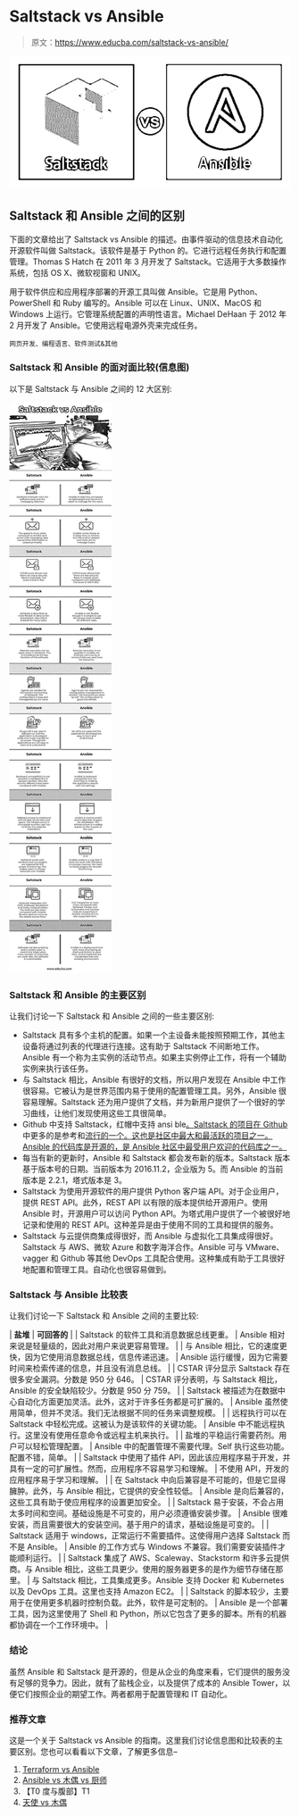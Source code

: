 # Saltstack vs Ansible

> 原文：<https://www.educba.com/saltstack-vs-ansible/>

![Saltstack vs Ansible](img/849055f1eb0636de40efbc0874eaabdc.png)



## Saltstack 和 Ansible 之间的区别

下面的文章给出了 Saltstack vs Ansible 的描述。由事件驱动的信息技术自动化开源软件叫做 Saltstack。该软件是基于 Python 的。它进行远程任务执行和配置管理。Thomas S Hatch 在 2011 年 3 月开发了 Saltstack。它适用于大多数操作系统，包括 OS X、微软视窗和 UNIX。

用于软件供应和应用程序部署的开源工具叫做 Ansible。它是用 Python、PowerShell 和 Ruby 编写的。Ansible 可以在 Linux、UNIX、MacOS 和 Windows 上运行。它管理系统配置的声明性语言。Michael DeHaan 于 2012 年 2 月开发了 Ansible。它使用远程电源外壳来完成任务。

<small>网页开发、编程语言、软件测试&其他</small>

### Saltstack 和 Ansible 的面对面比较(信息图)

以下是 Saltstack 与 Ansible 之间的 12 大区别:

![Head to Head Comparison Between Saltstack vs Ansible](img/c2ce4a7ef9d7cf98893ebcf69ae4b508.png)



### Saltstack 和 Ansible 的主要区别

让我们讨论一下 Saltstack 和 Ansible 之间的一些主要区别:

*   Saltstack 具有多个主机的配置。如果一个主设备未能按照预期工作，其他主设备将通过列表的代理进行连接。这有助于 Saltstack 不间断地工作。Ansible 有一个称为主实例的活动节点。如果主实例停止工作，将有一个辅助实例来执行该任务。
*   与 Saltstack 相比，Ansible 有很好的文档，所以用户发现在 Ansible 中工作很容易。它被认为是世界范围内易于使用的配置管理工具。另外，Ansible 很容易理解。Saltstack 还为用户提供了文档，并为新用户提供了一个很好的学习曲线，让他们发现使用这些工具很简单。
*   Github 中支持 Saltstack，红帽中支持 ansi ble[。Saltstack 的项目在 Github](https://www.educba.com/what-is-redhat/) 中更多的是参考和[流行的一个。这也是社区中最大和最活跃的项目之一。Ansible 的代码库是开源的，是 Ansible 社区中最受用户欢迎的代码库之一。](https://www.educba.com/install-github/)
*   每当有新的更新时，Ansible 和 Saltstack 都会发布新的版本。Saltstack 版本基于版本号的日期。当前版本为 2016.11.2，企业版为 5。而 Ansible 的当前版本是 2.2.1，塔式版本是 3。
*   Saltstack 为使用开源软件的用户提供 Python 客户端 API。对于企业用户，提供 REST API。此外，REST API 以有限的版本提供给开源用户。使用 Ansible 时，开源用户可以访问 Python API。为塔式用户提供了一个被很好地记录和使用的 REST API。这种差异是由于使用不同的工具和提供的服务。
*   Saltstack 与云提供商集成得很好，而 Ansible 与虚拟化工具集成得很好。Saltstack 与 AWS、微软 Azure 和数字海洋合作。Ansible 可与 VMware、vagger 和 Github 等其他 DevOps 工具配合使用。这种集成有助于工具很好地配置和管理工具。自动化也很容易做到。

### Saltstack 与 Ansible 比较表

让我们讨论一下 Saltstack 和 Ansible 之间的主要比较:

| **盐堆** | **可回答的** |
| Saltstack 的软件工具和消息数据总线更重。 | Ansible 相对来说是轻量级的，因此对用户来说更容易管理。 |
| 与 Ansible 相比，它的速度更快，因为它使用消息数据总线，信息传递迅速。 | Ansible 运行缓慢，因为它需要时间来检索传递的信息，并且没有消息总线。 |
| CSTAR 评分显示 Saltstack 存在很多安全漏洞。分数是 950 分 646。 | CSTAR 评分表明，与 Saltstack 相比，Ansible 的安全缺陷较少。分数是 950 分 759。 |
| Saltstack 被描述为在数据中心自动化方面更加灵活。此外，这对于许多任务都是可扩展的。 | Ansible 虽然使用简单，但并不灵活。我们无法根据不同的任务来调整规模。 |
| 远程执行可以在 Saltstack 中轻松完成。这被认为是该软件的关键功能。 | Ansible 中不能远程执行。这里没有使用任意命令或远程主机来执行。 |
| 盐堆的平稳运行需要药剂。用户可以轻松管理配置。 | Ansible 中的配置管理不需要代理。Self 执行这些功能。配置不错，简单。 |
| Saltstack 中使用了插件 API，因此该应用程序易于开发，并具有一定的可扩展性。然而，应用程序不容易学习和理解。 | 不使用 API，开发的应用程序易于学习和理解。 |
| 在 Saltstack 中向后兼容是不可能的，但是它显得臃肿。此外，与 Ansible 相比，它提供的安全性较低。 | Ansible 是向后兼容的，这些工具有助于使应用程序的设置更加安全。 |
| Saltstack 易于安装，不会占用太多时间和空间。基础设施是不可变的，用户必须遵循安装步骤。 | Ansible 很难安装，而且需要很大的安装空间。基于用户的请求，基础设施是可变的。 |
| Saltstack 适用于 windows，正常运行不需要插件。这使得用户选择 Saltstack 而不是 Ansible。 | Ansible 的工作方式与 Windows 不兼容。我们需要安装插件才能顺利运行。 |
| Saltstack 集成了 AWS、Scaleway、Stackstorm 和许多云提供商。与 Ansible 相比，这些工具更少。使用的服务器更多的是作为细节存储在那里。 | 与 Saltstack 相比，工具集成更多。Ansible 支持 Docker 和 Kubernetes 以及 DevOps 工具。这里也支持 Amazon EC2。 |
| Saltstack 的脚本较少，主要用于在使用更多机器时控制负载。此外，软件是可定制的。 | Ansible 是一个部署工具，因为这里使用了 Shell 和 Python，所以它包含了更多的脚本。所有的机器都协调在一个工作环境中。 |

### 结论

虽然 Ansible 和 Saltstack 是开源的，但是从企业的角度来看，它们提供的服务没有足够的竞争力。因此，就有了盐栈企业，以及提供了成本的 Ansible Tower，以便它们按照企业的期望工作。两者都用于配置管理和 IT 自动化。

### 推荐文章

这是一个关于 Saltstack vs Ansible 的指南。这里我们讨论信息图和比较表的主要区别。您也可以看看以下文章，了解更多信息–

1.  [Terraform vs Ansible](https://www.educba.com/terraform-vs-ansible/)
2.  [Ansible vs 木偶 vs 厨师](https://www.educba.com/ansible-vs-puppet-vs-chef/)
3.  【T0 度与腹部】T1
4.  [天使 vs 木偶](https://www.educba.com/ansible-vs-puppet/)






